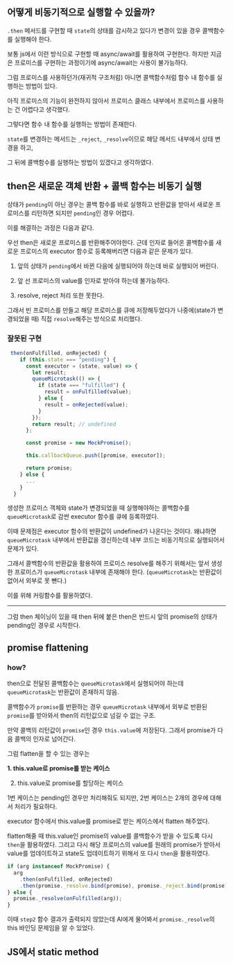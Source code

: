 ## 어떻게 비동기적으로 실행할 수 있을까?

`.then` 메서드를 구현할 때 `state`의 상태를 감시하고 있다가 변경이 있을 경우 콜백함수를 실행해야 한다.

보통 js에서 이런 방식으로 구현할 때 async/await를 활용하여 구현한다. 하지만 지금은 프로미스를 구현하는 과정이기에 async/await는 사용이 불가능하다.

그럼 프로미스를 사용하던가(재귀적 구조처럼) 아니면 콜백함수처럼 함수 내 함수를 실행하는 방법이 있다.

아직 프로미스의 기능이 완전하지 않아서 프로미스 클래스 내부에서 프로미스를 사용하는 건 어렵다고 생각했다.

그렇다면 함수 내 함수를 실행하는 방법이 존재한다.

`state`를 변경하는 메서드는 `_reject`, `_resolve`이므로 해당 메서드 내부에서 상태 변경을 하고,

그 뒤에 콜백함수를 실행하는 방법이 있겠다고 생각하였다.

## then은 새로운 객체 반환 + 콜백 함수는 비동기 실행

상태가 `pending`이 아닌 경우는 콜백 함수를 바로 실행하고 반환값을 받아서 새로운 프로미스를 리턴하면 되지만 `pending`인 경우 어렵다.

이를 해결하는 과정은 다음과 같다.

우선 then은 새로운 프로미스를 반환해주어야한다. 근데 인자로 들어온 콜백함수를 새로운 프로미스의 executor 함수로 등록해버리면 다음과 같은 문제가 있다.

1. 앞의 상태가 `pending`에서 바뀐 다음에 실행되어야 하는데 바로 실행되어 버린다.

2. 앞 선 프로미스의 value를 인자로 받아야 하는데 불가능하다.

3. resolve, reject 처리 또한 못한다.

그래서 빈 프로미스를 만들고 해당 프로미스를 큐에 저장해두었다가 나중에(state가 변경되었을 때) 직접 `resolve`해주는 방식으로 처리했다.

### 잘못된 구현

```javascript
 then(onFulfilled, onRejected) {
    if (this.state === "pending") {
      const executor = (state, value) => {
        let result;
        queueMicrotask(() => {
          if (state === "fulfilled") {
            result = onFulfilled(value);
          } else {
            result = onRejected(value);
          }
        });
        return result; // undefined
      };

      const promise = new MockPromise();

      this.callbackQueue.push([promise, executor]);

      return promise;
    } else {
      ...
    }
  }
```

생성한 프로미스 객체와 state가 변경되었을 때 실행해야하는 콜백함수를 `queueMicrotask`로 감싼 executor 함수를 큐에 등록하였다.

이때 문제점은 executor 함수의 반환값이 undefined가 나온다는 것이다. 왜냐하면 `queueMicrotask` 내부에서 반환값을 갱신하는데 내부 코드는 비동기적으로 실행되어서 문제가 있다.

그래서 콜백함수의 반환값을 활용하여 프로미스 resolve를 해주기 위해서는 앞서 생성한 프로미스가 `queueMicrotask` 내부에 존재해야 한다. (`queueMicrotask`는 반환값이 없어서 외부로 못 뺸다.)

이를 위해 커링함수를 활용하였다.

---

그럼 then 체이닝이 있을 때 then 뒤에 붙은 then은 반드시 앞의 promise의 상태가 pending인 경우로 시작한다.

## promise flattening

### how?

then으로 전달된 콜백함수는 `queueMicrotask`에서 실행되어야 하는데 `queueMicrotask`는 반환값이 존재하지 않음.

콜백함수가 `promise`를 반환하는 경우 `queueMicrotask` 내부에서 외부로 반환된 `promise`를 받아와서 then의 리턴값으로 넘길 수 없는 구조.

만약 콜백의 리턴값이 `promise`인 경우 `this.value`에 저장된다. 그래서 promise가 다음 콜백의 인자로 넘어간다.

그럼 flatten을 할 수 있는 경우는

**1. this.value로 promise를 받는 케이스**

2. this.value로 promise를 할당하는 케이스

1번 케이스는 pending인 경우만 처리해줘도 되지만, 2번 케이스는 2개의 경우에 대해서 처리가 필요하다.

executor 함수에서 this.value를 promise로 받는 케이스에서 flatten 해주었다.

flatten해줄 때 this.value인 promise의 value를 콜백함수가 받을 수 있도록 다시 `then`을 활용하였다. 그리고 다시 해당 프로미스의 value를 원래의 promise가 받아서 value를 업데이트하고 state도 업데이트하기 위해서 또 다시 `then`을 활용하였다.

```javascript
if (arg instanceof MockPromise) {
  arg
    .then(onFulfilled, onRejected)
    .then(promise._resolve.bind(promise), promise._reject.bind(promise));
} else {
  promise._resolve(onFulfilled(arg));
}
```

이때 `step2` 함수 결과가 출력되지 않았는데 AI에게 물어봐서 `promise._resolve`의 this 바인딩 문제임을 알 수 있었다.

## JS에서 static method

